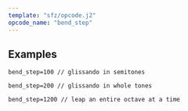 ```yaml
---
template: "sfz/opcode.j2"
opcode_name: "bend_step"
---
```

## Examples

```sfz
bend_step=100 // glissando in semitones

bend_step=200 // glissando in whole tones

bend_step=1200 // leap an entire octave at a time
```
